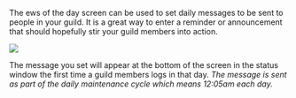 ---
---
The ews of the day screen can be used to set daily messages to be sent to people in your guild. It is a great way to enter a reminder or announcement that should hopefully stir your guild members into action.

[![](https://lohcdn.com/images/t_guildsnod.jpg)](https://lohcdn.com/images/guildsnod.jpg)

The message you set will appear at the bottom of the screen in the status window the first time a guild members logs in that day. _The message is sent as part of the daily maintenance cycle which means 12:05am each day._